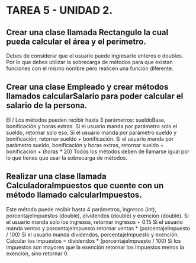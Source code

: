 # TAREA 5 - UNIDAD 2.

## Crear una clase llamada Rectangulo la cual pueda calcular el área y el perimetro.
Debes de considerar que el usuario puede ingresarte enteros o doubles.
Por lo que debes utilizar la sobrecarga de métodos para que existan funciones con el mismo nombre pero realicen una función diferente.


## Crear una clase Empleado y crear métodos llamados calcularSalario para poder calcular el salario de la persona.
El / Los métodos pueden recibir hasta 3 parámetros: sueldoBase, bonificación y horas extras.
Si el usuario manda por parámetro solo el sueldo, retornar solo eso.
Si el usuario manda por parámetro sueldo y bonificación, retornar sueldo + bonificación.
Si el usuario manda por parámetro sueldo, bonificación y horas extras, retornar sueldo + bonificación + (horas * 20)
Todos los métodos deben de llamarse igual por lo que tienes que usar la sobrecarga de métodos.

## Realizar una clase llamada CalculadoraImpuestos que cuente con un método llamado calcularImpuestos.
Este método puede recibir hasta 4 parámetros, ingresos (int), porcentajeImpuestos (double), dividendos (double) y exención (double).
Si el usuario manda solo los ingresos, retornar ingresos + 0.15
Si el usuario manda ventas y porcentajeImpuesto retornar ventas * (porcentajeImpuesto / 100)
Si el usuario manda dividendos, porcentajeImpuesto y exención.
Calcular los impuestos = dividendos * (porcentajeImpuesto / 100)
Si los impuestos son mayores que la exención retornar los impuestos menos la exención, sino retornar 0.